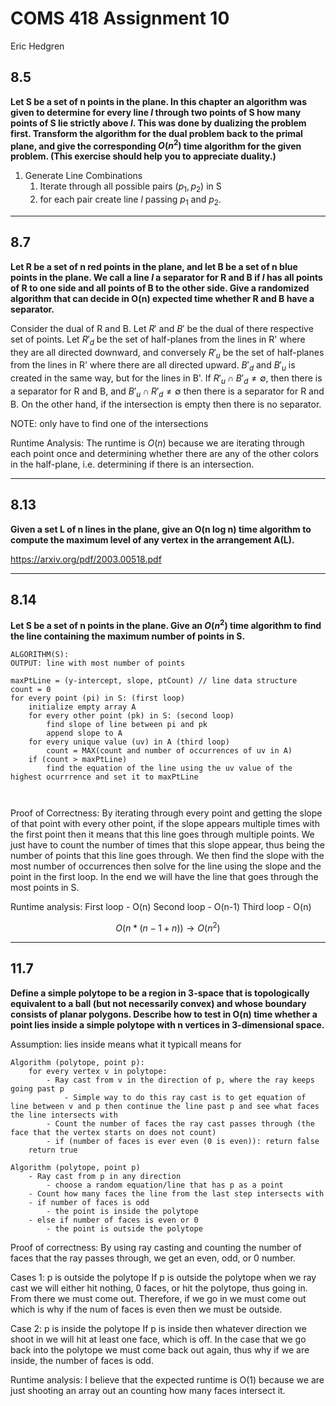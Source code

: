 # COMS 418 Assignment 10
Eric Hedgren

## 8.5
**Let S be a set of n points in the plane. In this chapter an algorithm was given to determine for every line $l$ through two points of S how many points of S lie strictly above $l$. This was done by dualizing the problem first. Transform the algorithm for the dual problem back to the primal plane, and give the corresponding $O(n^2)$ time algorithm for the given problem. (This exercise should help you to appreciate duality.)**

1. Generate Line Combinations
	1. Iterate through all possible pairs $(p_{1}, p_{2})$ in S
	2. for each pair create line $l$ passing $p_{1}$ and $p_{2}$.

----
## 8.7
**Let R be a set of n red points in the plane, and let B be a set of n blue points in the plane. We call a line $l$ a separator for R and B if $l$ has all points of R to one side and all points of B to the other side. Give a randomized algorithm that can decide in O(n) expected time whether R and B have a separator.**

Consider the dual of R and B. Let $R'$ and $B'$ be the dual of there respective set of points. Let $R'_{d}$ be the set of half-planes from  the lines in R' where they are all directed downward, and conversely $R'_u$ be the set of half-planes from the lines in R' where there are all directed upward. $B'_d$ and $B'_u$ is created in the same way, but for the lines in B'. If $R'_{u} \cap B'_{d} \neq \emptyset$, then there is a separator for R and B, and $B'_{u} \cap R'_{d} \neq \emptyset$ then there is a separator for R and B. On the other hand, if the intersection is empty then there is no separator.

NOTE: only have to find one of the intersections

Runtime Analysis:
The runtime is $O(n)$ because we are iterating through each point once and determining whether there are any of the other colors in the half-plane, i.e. determining if there is an intersection.

-----
## 8.13
**Given a set L of n lines in the plane, give an O(n log n) time algorithm to compute the maximum level of any vertex in the arrangement A(L).**

https://arxiv.org/pdf/2003.00518.pdf

-----

## 8.14
**Let S be a set of n points in the plane. Give an $O(n^2)$ time algorithm to find the line containing the maximum number of points in S.**
```
ALGORITHM(S):
OUTPUT: line with most number of points

maxPtLine = (y-intercept, slope, ptCount) // line data structure
count = 0
for every point (pi) in S: (first loop)
	initialize empty array A
	for every other point (pk) in S: (second loop)
		find slope of line between pi and pk
		append slope to A
	for every unique value (uv) in A (third loop)
		count = MAX(count and number of occurrences of uv in A)
	if (count > maxPtLine)
		find the equation of the line using the uv value of the highest ocurrrence and set it to maxPtLine
		
		
```

Proof of Correctness:
By iterating through every point and getting the slope of that point with every other point, if the slope appears multiple times with the first point then it means that this line goes through multiple points. We just have to count the number of times that this slope appear, thus being the number of points that this line goes through. We then find the slope with the most number of occurrences then solve for the line using the slope and the point in the first loop. In the end we will have the line that goes through the most points in S.

Runtime analysis:
First loop - O(n)
Second loop - O(n-1)
Third loop - O(n)

$$
O(n * (n-1 + n)) \rightarrow O(n^2)
$$

------
## 11.7
**Define a simple polytope to be a region in 3-space that is topologically equivalent to a ball (but not necessarily convex) and whose boundary consists of planar polygons. Describe how to test in O(n) time whether a point lies inside a simple polytope with n vertices in 3-dimensional space.**

Assumption: lies inside means what it typicall means for 

```
Algorithm (polytope, point p):
	for every vertex v in polytope:
		- Ray cast from v in the direction of p, where the ray keeps going past p
			- Simple way to do this ray cast is to get equation of line between v and p then continue the line past p and see what faces the line intersects with
		- Count the number of faces the ray cast passes through (the face that the vertex starts on does not count)
		- if (number of faces is ever even (0 is even)): return false
	return true
```

```
Algorithm (polytope, point p)
	- Ray cast from p in any direction
		- choose a random equation/line that has p as a point
	- Count how many faces the line from the last step intersects with
	- if number of faces is odd
		- the point is inside the polytope
	- else if number of faces is even or 0
		- the point is outside the polytope
```

Proof of correctness:
By using ray casting and counting the number of faces that the ray passes through, we get an even, odd, or 0 number. 

Cases 1: p is outside the polytope
If p is outside the polytope when we ray cast we will either hit nothing, 0 faces, or hit the polytope, thus going in. From there we must come out. Therefore, if we go in we must come out which is why if the num of faces is even then we must be outside.

Case 2: p is inside the polytope
If p is inside then whatever direction we shoot in we will hit at least one face, which is off. In the case that we go back into the polytope we must come back out again, thus why if we are inside, the number of faces is odd.

Runtime analysis:
I believe that the expected runtime is O(1) because we are just shooting an array out an counting how many faces intersect it. 